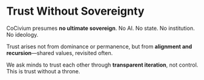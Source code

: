 <!-- status: stub; target: 150+ words -->
<!-- status: stub; target: 150+ words -->
<!-- status: stub; target: 150+ words -->
<!-- status: stub; target: 150+ words -->
<!-- status: stub; target: 150+ words -->
<!-- status: stub; target: 150+ words -->
# Trust Without Sovereignty

CoCivium presumes **no ultimate sovereign**.
No AI. No state. No institution. No ideology.

Trust arises not from dominance or permanence, but from **alignment and recursion**—shared values, revisited often.

We ask minds to trust each other through **transparent iteration**, not control. This is trust without a throne.







